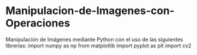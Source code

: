 # Manipulacion-de-Imagenes-con-Operaciones
Manipulación de Imágenes mediante Python con el uso de las siguientes librerías: import numpy as np from matplotlib import pyplot as plt import cv2
